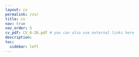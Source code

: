 ```yaml
---
layout: cv
permalink: /cv/
title: cv
nav: true
nav_order: 5
cv_pdf: CV_6-26.pdf # you can also use external links here
description:
toc:
  sidebar: left
---
```

